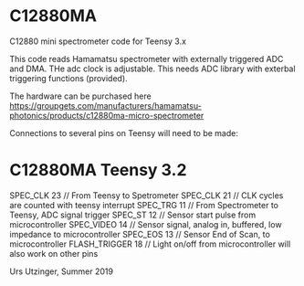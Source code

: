 # C12880MA
C12880 mini spectrometer code for Teensy 3.x

This code reads Hamamatsu spectrometer with externally triggered ADC and DMA. 
THe adc clock is adjustable.
This needs ADC library with exterbal triggering functions (provided).

The hardware can be purchased here
https://groupgets.com/manufacturers/hamamatsu-photonics/products/c12880ma-micro-spectrometer

Connections to several pins on Teensy will need to be made:

C12880MA             Teensy 3.2
==============================================================================================
SPEC_CLK             23 // From Teensy to Spetrometer
SPEC_CLK             21 // CLK cycles are counted with teensy interrupt
SPEC_TRG             11 // From Spectrometer to Teensy, ADC signal trigger
SPEC_ST              12 // Sensor start pulse from microcontroller
SPEC_VIDEO           14 // Sensor signal, analog in, buffered, low impedance to microcontroller
SPEC_EOS             13 // Sensor End of Scan, to microcontroller
FLASH_TRIGGER        18 // Light on/off from microcontroller will also work on other pins

Urs Utzinger, Summer 2019